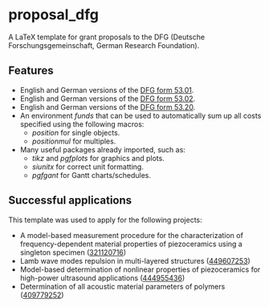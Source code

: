 proposal_dfg
============

A LaTeX template for grant proposals to the DFG (Deutsche Forschungsgemeinschaft, German Research Foundation).


Features
--------

* English and German versions of the [DFG form 53.01](http://www.dfg.de/formulare/53_01_elan/).
* English and German versions of the [DFG form 53.02](http://www.dfg.de/formulare/53_02_elan/).
* English and German versions of the [DFG form 53.20](http://www.dfg.de/formulare/53_20_elan/).
* An environment *funds* that can be used to automatically sum up all costs specified using the following macros:
  * *position* for single objects.
  * *positionmul* for multiples.
* Many useful packages already imported, such as:
  * *tikz* and *pgfplots* for graphics and plots.
  * *siunitx* for correct unit formatting.
  * *pgfgant* for Gantt charts/schedules.


Successful applications
-----------------------

This template was used to apply for the following projects:

* A model-based measurement procedure for the characterization of frequency-dependent material properties of piezoceramics using a singleton specimen ([321120716](https://gepris.dfg.de/gepris/projekt/321120716))
* Lamb wave modes repulsion in multi-layered structures ([449607253](https://gepris.dfg.de/gepris/projekt/449607253))
* Model-based determination of nonlinear properties of piezoceramics for high-power ultrasound applications ([444955436](https://gepris.dfg.de/gepris/projekt/444955436))
* Determination of all acoustic material parameters of polymers ([409779252](https://gepris.dfg.de/gepris/projekt/409779252))
